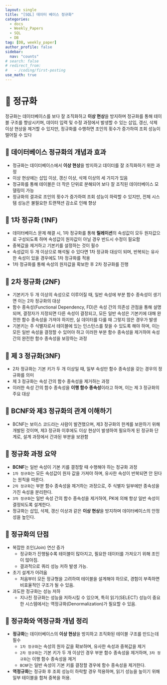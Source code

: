 ```yaml
---
layout: single
title: "[SQL] 데이터 베이스 정규화"
categories:
  - docs
  - Weekly_Papers
  - SQL
  - DB
tag: [DB, weekly_paper]
author_profile: false
sidebar:
  nav: "counts"
# search: false
# redirect_from:
#   - /coding/first-posting
use_math: true
---
```


# 👑 정규화

정규화는 데이터베이스를 보다 잘 조직화하고 **이상 현상**을 방지하며 정규화를 통해 테이블 구조를 향상시키며, 데이터 입력 및 수정 과정에서 발생할 수 있는 삽입, 갱신, 삭제 이상 현상을 제거할 수 있지만, 정규화를 수행하면 조인의 횟수가 증가하여 조회 성능이 떨어질 수 있다

## 🌟 데이터베이스 정규화의 개념과 효과

- 정규화는 데이터베이스에서 **이상 현상**을 방지하고 데이터를 잘 조직화하기 위한 과정
- 이상 현상에는 삽입 이상, 갱신 이상, 삭제 이상의 세 가지가 있음
- 정규화를 통해 테이블은 더 작은 단위로 분해되어 보다 잘 조직된 데이터베이스 모델링이 가능
- 정규화의 결과로 조인의 횟수가 증가하여 조회 성능이 하락할 수 있지만, 전체 시스템 성능은 불필요한 트랜잭션 감소로 인해 향상

## 🌟 1차 정규화 (1NF)

- 데이터베이스 문제 해결 시, 1차 정규화를 통해 **릴레이션**의 속성값이 모두 원자값으로 구성되도록 하며 속성값이 원자값이 아닐 경우 반드시 수정이 필요함
- 중복값을 제거하고 기본키를 설정하는 것이 필수
- 속성값이 두 개 이상으로 해석될 수 있다면 1차 정규화 대상이 되며, 반복되는 유사한 속성이 있을 경우에도 1차 정규화를 적용
- 1차 정규화를 통해 속성의 원자값을 확보한 후 2차 정규화를 진행

## 🌟 2차 정규화 (2NF)

- 기본키가 두 개 이상의 속성으로 이루어질 때, 일반 속성에 부분 함수 종속성이 생기면 이는 2차 정규화의 대상
- 함수 종속성(Functional Dependency, FD)은 속성 간의 의존성 관점을 통해 설명되며, 결정자가 지정되면 다른 속성이 결정되고, 모든 일반 속성은 기본키에 대해 완전한 함수 종속성을 가져야 하지만, 실 데이터를 다룰 때 그렇지 않은 경우가 발생
- 기본키는 주 식별자로서 테이블에 있는 인스턴스를 찾을 수 있도록 해야 하며, 이는 모든 일반 속성을 결정할 수 있어야 하고 이러한 부분 함수 종속성을 제거하여 속성 간의 완전한 함수 종속성을 보장하는 과정

## 🌟 제 3 정규화(3NF)

- 2차 정규화는 기본 키가 두 개 이상일 때, 일부 속성만 함수 종속성을 갖는 경우의 정규화를 의미
- 제 3 정규화는 속성 간의 함수 종속성을 제거하는 과정
- 이러한 속성 간의 함수 종속성을 **이행 함수 종속성**이라고 하며, 이는 제 3 정규화의 주요 대상

## 🌟 BCNF와 제3 정규화의 관계 이해하기

- BCNF는 보이스 코드라는 사람이 발견했으며, 제3 정규화의 한계를 보완하기 위해 개발된 것이며, 제3 정규화 이후에도 이상 현상이 발생하여 필요하게 된 정규화 단계로, 설계 과정에서 간과된 부분을 보완함

## 🌟 정규화 과정 요약

- **BCNF**는 일반 속성이 기본 키를 결정할 때 수행해야 하는 정규화 과정
- `1차 정규화`는 모든 속성값이 원자 값을 가져야 하며, 유사한 속성이 반복되면 안 된다는 원칙을 따른다.
- `2차 정규화`는 부분 함수 종속성을 제거하는 과정으로, 주 식별자 일부에만 종속성을 가진 속성을 분리한다.
- `3차 정규화`는 일반 속성 간의 함수 종속성을 제거하여, PK에 의해 항상 일반 속성이 결정되도록 설계한다.
- 정규화는 삽입, 삭제, 갱신 이상과 같은 **이상 현상**을 방지하며 데이터베이스의 안정성을 높인다.

## 🌟 정규화의 단점

- 복잡한 조인(Join) 연산 증가
  - 정규화가 진행될수록 테이블이 많아지고, 필요한 데이터를 가져오기 위해 조인이 많아짐.
  - 결과적으로 쿼리 성능 저하 발생 가능.
- 초기 설계가 어려움
  - 처음부터 모든 정규형을 고려하여 테이블을 설계해야 하므로, 경험이 부족하면 비효율적인 구조가 될 수 있음.
- 과도한 정규화는 성능 저하
  - 지나친 정규화는 성능을 저하시킬 수 있으며, 특히 읽기(SELECT) 성능이 중요한 시스템에서는 역정규화(Denormalization)가 필요할 수 있음.

## 🌟 정규화와 역정규화 개념 정리

- **정규화**는 데이터베이스의 **이상 현상**을 방지하고 조직화된 테이블 구조를 만드는데 필수
  - `1차 정규화`는 속성의 원자 값을 확보하며, 유사한 속성과 중복값을 제거
  - `2차 정규화`는 기본 키가 두 개 이상인 경우 부분 함수 종속성을 제거하며, `3차 정규화`는 이행 함수 종속성을 제거
  - `BCNF`는 일반 속성이 기본 키를 결정할 경우에 함수 종속성을 제거한다.
- **역정규화**는 정규화 후 조회 성능이 하락할 경우 적용하며, 읽기 성능을 높이기 위해 일부 테이블을 합쳐 중복을 허용.
